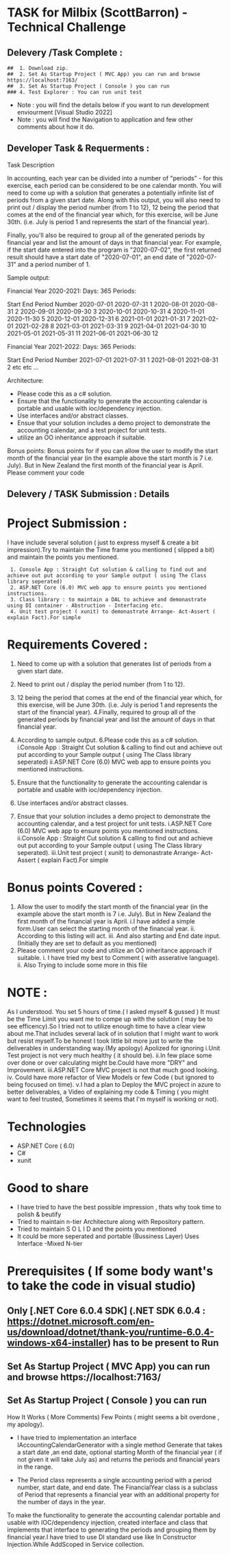 # TASK for Milbix (ScottBarron) - Technical Challenge

 ## Delevery /Task Complete : 
 
    ##  1. Download zip.
    ##  2. Set As Startup Project ( MVC App) you can run and browse https://localhost:7163/ 
    ##  3. Set As Startup Project ( Console ) you can run
    ### 4. Test Explorer : You can run unit test
  

 * Note : you will find the details below if you want to run development enviourment [Visual Studio 2022] 
 * Note : you will find the Navigation to application and few other comments about how it do.

## Developer Task & Requerments :

Task Description

In accounting, each year can be divided into a number of "periods" - for this exercise, each period can be considered to be one calendar month.
You will need to come up with a solution that generates a potentially infinite list of periods from a given start date.
Along with this output, you will also need to print out / display the period number (from 1 to 12), 12 being the period that comes at the end of the financial year which, for this exercise, will be June 30th. (i.e. July is period 1 and represents the start of the financial year).

Finally, you'll also be required to group all of the generated periods by financial year and list the amount of days in that financial year.
For example, if the start date entered into the program is "2020-07-02", the first returned result should have a start date of "2020-07-01", an end date of "2020-07-31" and a period number of 1.

Sample output:

Financial Year 2020-2021:
Days: 365
Periods:

Start End Period Number
2020-07-01 2020-07-31 1
2020-08-01 2020-08-31 2
2020-09-01 2020-09-30 3
2020-10-01 2020-10-31 4
2020-11-01 2020-11-30 5
2020-12-01 2020-12-31 6
2021-01-01 2021-01-31 7
2021-02-01 2021-02-28 8
2021-03-01 2021-03-31 9
2021-04-01 2021-04-30 10
2021-05-01 2021-05-31 11
2021-06-01 2021-06-30 12

Financial Year 2021-2022:
Days: 365
Periods:

Start End Period Number
2021-07-01 2021-07-31 1
2021-08-01 2021-08-31 2
etc etc ...



Architecture:
- Please code this as a c# solution. 
- Ensure that the functionality to generate the accounting calendar is portable and usable with ioc/dependency injection. 
- Use interfaces and/or abstract classes. 
- Ensue that your solution includes a demo project to demonstrate the accounting calendar, and a test project for unit tests. 
- utilize an OO inheritance approach if suitable.

Bonus points:
Bonus points for if you can allow the user to modify the start month of the financial year (in the example above the start month is 7 i.e. July). But in New Zealand the first month of the financial year is April. Please comment your code




## Delevery / TASK Submission : Details

#  Project Submission :
  I have include several solution ( just to express myself & create a bit impression).Try to maintain the Time frame you mentioned ( slipped a bit) and maintain the points you mentioned.
  
     1. Console App : Straight Cut solution & calling to find out and achieve out put according to your Sample output ( using The Class library seperated)
     2. ASP.NET Core (6.0) MVC web app to ensure points you mentioned instructions.
     3. Class library : to maintain a DAL to achieve and demonastrate using DI container - Abstruction - Interfacing etc.
     4. Unit test project ( xunit) to demonastrate Arrange- Act-Assert ( explain Fact).For simple

# Requirements Covered :
   1. Need to come up with a solution that generates list of periods from a given start date.
   2. Need to print out / display the period number (from 1 to 12).
   3. 12 being the period that comes at the end of the financial year which, for this exercise, will be June 30th. (i.e. July is period 1 and represents the start of the financial year).
   4.Finally, required to group all of the generated periods by financial year and list the amount of days in that financial year.
   5. According to sample output.
   6.Please code this as a c# solution.
     i.Console App : Straight Cut solution & calling to find out and achieve out put according to your Sample output ( using The Class library seperated)
     ii.ASP.NET Core (6.0) MVC web app to ensure points you mentioned instructions.
     
   7. Ensure that the functionality to generate the accounting calendar is portable and usable with ioc/dependency injection.
   8. Use interfaces and/or abstract classes.
   9. Ensue that your solution includes a demo project to demonstrate the accounting calendar, and a test project for unit tests.
    i.ASP.NET Core (6.0) MVC web app to ensure points you mentioned instructions.
    ii.Console App : Straight Cut solution & calling to find out and achieve out put according to your Sample output ( using The Class library seperated).
    iii.Unit test project ( xunit) to demonastrate Arrange- Act-Assert ( explain Fact).For simple

 # Bonus points Covered : 
 1. Allow the user to modify the start month of the financial year (in the example above the start month is 7 i.e. July). But in New Zealand the first month of the financial year is April.
  i.I have added a simple form.User can select the starting month of the financial year.
  ii. According to this listing will act.
  iii. And also starting and End date input.(Initially they are set to default as you mentioned)
 2. Please comment your code and utilize an OO inheritance approach if suitable.
  i. I have tried my best to Comment ( with asserative language).
  ii. Also Trying to include some more in this file
   
# NOTE : 
As I understood. You set 5 hours of time.( I asked myself & gussed ) It must be the Time Limit you want me to compe up with the solution ( may be to see efficency).So I tried not to utilize enough time to have a clear view about me.That includes several lack of in solution that I might want to work but resist myself.To be honest I took little bit more just to write the deliverables in understanding way.(My apology)
Apolized for ignoring 
   i.Unit Test project is not very much healthy ( it should be).
   ii.In few place some over done or over calculating might be.Could have more "DRY" and Improvement.
   iii.ASP.NET Core MVC project is not that much good looking.
   iv. Could have more refactor of View Models or few Code ( but ignored to being focused on time).
   v.I had a plan to Deploy the MVC project in azure to better deliverables, a Video of explaining my code & Timing ( you might want to feel trusted, Sometimes it seems that I'm myself is working or not).
   


# Technologies
 - ASP.NET Core ( 6.0)
 - C#
 - xunit 


# Good to share 
  - I have tried to have the best possible impression , thats why took time to polish & beutify
  - Tried to maintain n-tier Architecture along with Repository pattern.
  - Tried to maintain S O L I D and the points you mentioned
  - It could be more seperated and portable (Bussiness Layer) Uses Interface -Mixed N-tier

# Prerequisites ( If some body want's to take the code in visual studio)

## Only [.NET Core 6.0.4 SDK] (.NET SDK 6.0.4 : https://dotnet.microsoft.com/en-us/download/dotnet/thank-you/runtime-6.0.4-windows-x64-installer) has to be present to Run
## Set As Startup Project ( MVC App) you can run and browse https://localhost:7163/ 
## Set As Startup Project ( Console ) you can run


How It Works ( More Comments) Few Points ( might seems a bit overdone , my apology).

- I have tried to implementation  an interface IAccountingCalendarGenerator with a single method Generate that takes a start date ,an end date, optional starting Month of the financial year ( if not given it will take July as) and returns the periods and financial years in the range. 

- The Period class represents a single accounting period with a period number, start date, and end date. The FinancialYear class is a subclass of Period that represents a financial year with an additional property for the number of days in the year.

To make the functionality to generate the accounting calendar portable and usable with IOC/dependency injection, created  interface and class that implements that interface to generating the periods and grouping them by financial year.I have tried to use DI standard use like In Constructor Injection.While AddScoped in Service collection.


